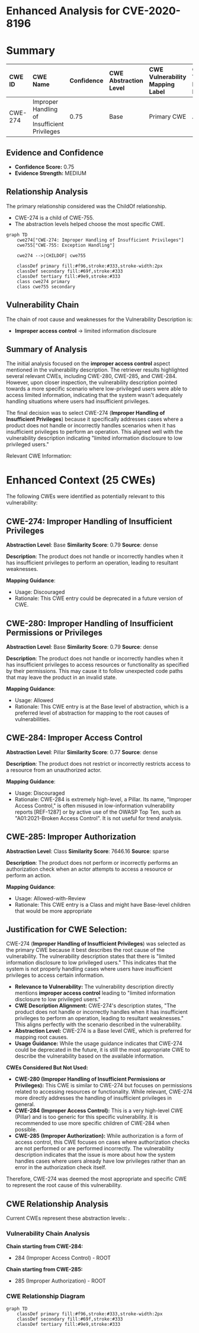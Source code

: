 # Enhanced Analysis for CVE-2020-8196

# Summary
| CWE ID  | CWE Name                                                       | Confidence | CWE Abstraction Level | CWE Vulnerability Mapping Label | CWE-Vulnerability Mapping Notes |
| :-------- | :------------------------------------------------------------- | :--------- | :---------------------- | :------------------------------ | :------------------------------ |
| CWE-274 | Improper Handling of Insufficient Privileges | 0.75       | Base                    | Primary CWE              | Allowed  |

## Evidence and Confidence

*   **Confidence Score:** 0.75
*   **Evidence Strength:** MEDIUM

## Relationship Analysis
The primary relationship considered was the ChildOf relationship.
  - CWE-274 is a child of CWE-755.
  - The abstraction levels helped choose the most specific CWE.

```mermaid
graph TD
    cwe274["CWE-274: Improper Handling of Insufficient Privileges"]
    cwe755["CWE-755: Exception Handling"]
    
    cwe274 -->|CHILDOF| cwe755
    
    classDef primary fill:#f96,stroke:#333,stroke-width:2px
    classDef secondary fill:#69f,stroke:#333
    classDef tertiary fill:#9e9,stroke:#333
    class cwe274 primary
    class cwe755 secondary
```

## Vulnerability Chain
The chain of root cause and weaknesses for the Vulnerability Description is:
  - **Improper access control** -> limited information disclosure

## Summary of Analysis
The initial analysis focused on the **improper access control** aspect mentioned in the vulnerability description. The retriever results highlighted several relevant CWEs, including CWE-280, CWE-285, and CWE-284. However, upon closer inspection, the vulnerability description pointed towards a more specific scenario where low-privileged users were able to access limited information, indicating that the system wasn't adequately handling situations where users had insufficient privileges.

The final decision was to select CWE-274 (**Improper Handling of Insufficient Privileges**) because it specifically addresses cases where a product does not handle or incorrectly handles scenarios when it has insufficient privileges to perform an operation. This aligned well with the vulnerability description indicating "limited information disclosure to low privileged users."

Relevant CWE Information:

# Enhanced Context (25 CWEs)
The following CWEs were identified as potentially relevant to this vulnerability:

## CWE-274: Improper Handling of Insufficient Privileges
**Abstraction Level**: Base
**Similarity Score**: 0.79
**Source**: dense

**Description**:
The product does not handle or incorrectly handles when it has insufficient privileges to perform an operation, leading to resultant weaknesses.

**Mapping Guidance**:
- Usage: Discouraged
- Rationale: This CWE entry could be deprecated in a future version of CWE.

## CWE-280: Improper Handling of Insufficient Permissions or Privileges 
**Abstraction Level**: Base
**Similarity Score**: 0.79
**Source**: dense

**Description**:
The product does not handle or incorrectly handles when it has insufficient privileges to access resources or functionality as specified by their permissions. This may cause it to follow unexpected code paths that may leave the product in an invalid state.

**Mapping Guidance**:
- Usage: Allowed
- Rationale: This CWE entry is at the Base level of abstraction, which is a preferred level of abstraction for mapping to the root causes of vulnerabilities.

## CWE-284: Improper Access Control
**Abstraction Level**: Pillar
**Similarity Score**: 0.77
**Source**: dense

**Description**:
The product does not restrict or incorrectly restricts access to a resource from an unauthorized actor.

**Mapping Guidance**:
- Usage: Discouraged
- Rationale: CWE-284 is extremely high-level, a Pillar. Its name, "Improper Access Control," is often misused in low-information vulnerability reports [REF-1287] or by active use of the OWASP Top Ten, such as "A01:2021-Broken Access Control". It is not useful for trend analysis.

## CWE-285: Improper Authorization
**Abstraction Level**: Class
**Similarity Score**: 7646.16
**Source**: sparse

**Description**:
The product does not perform or incorrectly performs an authorization check when an actor attempts to access a resource or perform an action.

**Mapping Guidance**:
- Usage: Allowed-with-Review
- Rationale: This CWE entry is a Class and might have Base-level children that would be more appropriate

## Justification for CWE Selection:

CWE-274 (**Improper Handling of Insufficient Privileges**) was selected as the primary CWE because it best describes the root cause of the vulnerability. The vulnerability description states that there is "limited information disclosure to low privileged users." This indicates that the system is not properly handling cases where users have insufficient privileges to access certain information.

*   **Relevance to Vulnerability:** The vulnerability description directly mentions **improper access control** leading to "limited information disclosure to low privileged users."
*   **CWE Description Alignment:** CWE-274's description states, "The product does not handle or incorrectly handles when it has insufficient privileges to perform an operation, leading to resultant weaknesses." This aligns perfectly with the scenario described in the vulnerability.
*   **Abstraction Level:** CWE-274 is a Base level CWE, which is preferred for mapping root causes.
*   **Usage Guidance:** While the usage guidance indicates that CWE-274 could be deprecated in the future, it is still the most appropriate CWE to describe the vulnerability based on the available information.

**CWEs Considered But Not Used:**

*   **CWE-280 (Improper Handling of Insufficient Permissions or Privileges):** This CWE is similar to CWE-274 but focuses on permissions related to accessing resources or functionality. While relevant, CWE-274 more directly addresses the handling of insufficient privileges in general.
*   **CWE-284 (Improper Access Control):** This is a very high-level CWE (Pillar) and is too generic for this specific vulnerability. It is recommended to use more specific children of CWE-284 when possible.
*   **CWE-285 (Improper Authorization):** While authorization is a form of access control, this CWE focuses on cases where authorization checks are not performed or are performed incorrectly. The vulnerability description indicates that the issue is more about how the system handles cases where users already have low privileges rather than an error in the authorization check itself.

Therefore, CWE-274 was deemed the most appropriate and specific CWE to represent the root cause of this vulnerability.


## CWE Relationship Analysis

Current CWEs represent these abstraction levels: .


### Vulnerability Chain Analysis

**Chain starting from CWE-284:**
- 284 (Improper Access Control) - ROOT


**Chain starting from CWE-285:**
- 285 (Improper Authorization) - ROOT



### CWE Relationship Diagram

```mermaid
graph TD
    classDef primary fill:#f96,stroke:#333,stroke-width:2px
    classDef secondary fill:#69f,stroke:#333
    classDef tertiary fill:#9e9,stroke:#333
```
